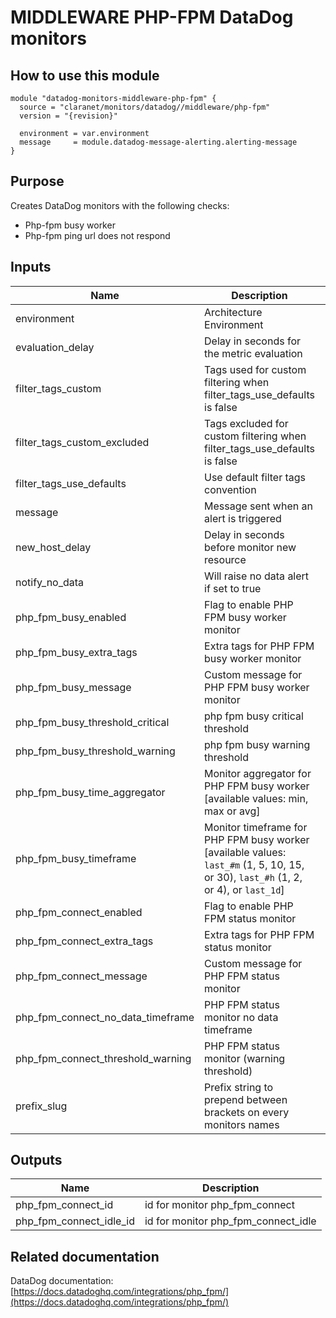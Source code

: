 # MIDDLEWARE PHP-FPM DataDog monitors

## How to use this module

```
module "datadog-monitors-middleware-php-fpm" {
  source = "claranet/monitors/datadog//middleware/php-fpm"
  version = "{revision}"

  environment = var.environment
  message     = module.datadog-message-alerting.alerting-message
}

```

## Purpose

Creates DataDog monitors with the following checks:

- Php-fpm busy worker
- Php-fpm ping url does not respond

## Inputs

| Name | Description | Type | Default | Required |
|------|-------------|:----:|:-----:|:-----:|
| environment | Architecture Environment | string | n/a | yes |
| evaluation\_delay | Delay in seconds for the metric evaluation | string | `"15"` | no |
| filter\_tags\_custom | Tags used for custom filtering when filter_tags_use_defaults is false | string | `"*"` | no |
| filter\_tags\_custom\_excluded | Tags excluded for custom filtering when filter_tags_use_defaults is false | string | `""` | no |
| filter\_tags\_use\_defaults | Use default filter tags convention | string | `"true"` | no |
| message | Message sent when an alert is triggered | string | n/a | yes |
| new\_host\_delay | Delay in seconds before monitor new resource | string | `"300"` | no |
| notify\_no\_data | Will raise no data alert if set to true | string | `"true"` | no |
| php\_fpm\_busy\_enabled | Flag to enable PHP FPM busy worker monitor | string | `"true"` | no |
| php\_fpm\_busy\_extra\_tags | Extra tags for PHP FPM busy worker monitor | list(string) | `[]` | no |
| php\_fpm\_busy\_message | Custom message for PHP FPM busy worker monitor | string | `""` | no |
| php\_fpm\_busy\_threshold\_critical | php fpm busy critical threshold | string | `"90"` | no |
| php\_fpm\_busy\_threshold\_warning | php fpm busy warning threshold | string | `"80"` | no |
| php\_fpm\_busy\_time\_aggregator | Monitor aggregator for PHP FPM busy worker [available values: min, max or avg] | string | `"avg"` | no |
| php\_fpm\_busy\_timeframe | Monitor timeframe for PHP FPM busy worker [available values: `last_#m` (1, 5, 10, 15, or 30), `last_#h` (1, 2, or 4), or `last_1d`] | string | `"last_10m"` | no |
| php\_fpm\_connect\_enabled | Flag to enable PHP FPM status monitor | string | `"true"` | no |
| php\_fpm\_connect\_extra\_tags | Extra tags for PHP FPM status monitor | list(string) | `[]` | no |
| php\_fpm\_connect\_message | Custom message for PHP FPM status monitor | string | `""` | no |
| php\_fpm\_connect\_no\_data\_timeframe | PHP FPM status monitor no data timeframe | string | `"10"` | no |
| php\_fpm\_connect\_threshold\_warning | PHP FPM status monitor (warning threshold) | string | `"3"` | no |
| prefix\_slug | Prefix string to prepend between brackets on every monitors names | string | `""` | no |

## Outputs

| Name | Description |
|------|-------------|
| php\_fpm\_connect\_id | id for monitor php_fpm_connect |
| php\_fpm\_connect\_idle\_id | id for monitor php_fpm_connect_idle |

## Related documentation

DataDog documentation: [https://docs.datadoghq.com/integrations/php_fpm/](https://docs.datadoghq.com/integrations/php_fpm/)
